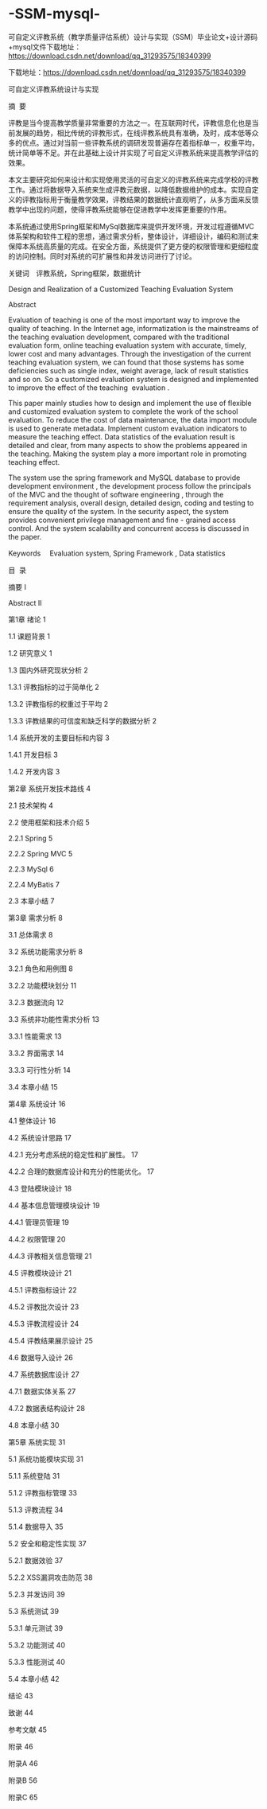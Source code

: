 # -SSM-mysql-
可自定义评教系统（教学质量评估系统）设计与实现（SSM）毕业论文+设计源码+mysql文件
​
下载地址：https://download.csdn.net/download/qq_31293575/18340399

下载地址：https://download.csdn.net/download/qq_31293575/18340399

可自定义评教系统设计与实现

摘  要

评教是当今提高教学质量非常重要的方法之一。在互联网时代，评教信息化也是当前发展的趋势，相比传统的评教形式，在线评教系统具有准确，及时，成本低等众多的优点。通过对当前一些评教系统的调研发现普遍存在着指标单一，权重平均，统计简单等不足。并在此基础上设计并实现了可自定义评教系统来提高教学评估的效果。

本文主要研究如何来设计和实现使用灵活的可自定义的评教系统来完成学校的评教工作。通过将数据导入系统来生成评教元数据，以降低数据维护的成本。实现自定义的评教指标用于衡量教学效果，评教结果的数据统计直观明了，从多方面来反馈教学中出现的问题，使得评教系统能够在促进教学中发挥更重要的作用。

本系统通过使用Spring框架和MySql数据库来提供开发环境，开发过程遵循MVC体系架构和软件工程的思想，通过需求分析，整体设计，详细设计，编码和测试来保障本系统高质量的完成。在安全方面，系统提供了更方便的权限管理和更细粒度的访问控制。同时对系统的可扩展性和并发访问进行了讨论。

关键词　评教系统，Spring框架，数据统计

Design and Realization of a Customized Teaching Evaluation System

Abstract

Evaluation of teaching is one of the most important way to improve the quality of teaching. In the Internet age, informatization is the mainstreams of the teaching evaluation development, compared with the traditional evaluation form, online teaching evaluation system with accurate, timely, lower cost and many advantages. Through the investigation of the current teaching evaluation system, we can found that those systems has some deficiencies such as single index, weight average, lack of result statistics and so on. So a customized evaluation system is designed and implemented to improve the effect of the teaching  evaluation .

This paper mainly studies how to design and implement the use of flexible and customized evaluation system to complete the work of the school evaluation. To reduce the cost of data maintenance, the data import module is used to generate metadata. Implement custom evaluation indicators to measure the teaching effect. Data statistics of the evaluation result is detailed and clear, from many aspects to show the problems appeared in the teaching. Making the system play a more important role in promoting teaching effect.

The system use the spring framework and MySQL database to provide development environment , the development process follow the principals of the MVC and the thought of software engineering , through the requirement analysis, overall design, detailed design, coding and testing to ensure the quality of the system. In the security aspect, the system provides convenient privilege management and fine - grained access control. And the system scalability and concurrent access is discussed in the paper.

Keywords　 Evaluation system, Spring Framework , Data statistics

目  录

摘要 I

Abstract II

第1章 绪论 1

1.1 课题背景 1

1.2 研究意义 1

1.3 国内外研究现状分析 2

1.3.1 评教指标的过于简单化 2

1.3.2 评教指标的权重过于平均 2

1.3.3 评教结果的可信度和缺乏科学的数据分析 2

1.4 系统开发的主要目标和内容 3

1.4.1 开发目标 3

1.4.2 开发内容 3

第2章 系统开发技术路线 4

2.1 技术架构 4

2.2 使用框架和技术介绍 5

2.2.1 Spring 5

2.2.2 Spring MVC 5

2.2.3 MySql 6

2.2.4 MyBatis 7

2.3 本章小结 7

第3章 需求分析 8

3.1 总体需求 8

3.2 系统功能需求分析 8

3.2.1 角色和用例图 8

3.2.2 功能模块划分 11

3.2.3 数据流向 12

3.3 系统非功能性需求分析 13

3.3.1 性能需求 13

3.3.2 界面需求 14

3.3.3 可行性分析 14

3.4 本章小结 15

第4章 系统设计 16

4.1 整体设计 16

4.2 系统设计思路 17

4.2.1 充分考虑系统的稳定性和扩展性。 17

4.2.2 合理的数据库设计和充分的性能优化。 17

4.3 登陆模块设计 18

4.4 基本信息管理模块设计 19

4.4.1 管理员管理 19

4.4.2 权限管理 20

4.4.3 评教相关信息管理 21

4.5 评教模块设计 21

4.5.1 评教指标设计 22

4.5.2 评教批次设计 23

4.5.3 评教流程设计 24

4.5.4 评教结果展示设计 25

4.6 数据导入设计 26

4.7 系统数据库设计 27

4.7.1 数据实体关系 27

4.7.2 数据表结构设计 28

4.8 本章小结 30

第5章 系统实现 31

5.1 系统功能模块实现 31

5.1.1 系统登陆 31

5.1.2 评教指标管理 33

5.1.3 评教流程 34

5.1.4 数据导入 35

5.2 安全和稳定性实现 37

5.2.1 数据效验 37

5.2.2 XSS漏洞攻击防范 38

5.2.3 并发访问 39

5.3 系统测试 39

5.3.1 单元测试 39

5.3.2 功能测试 40

5.3.3 性能测试 40

5.4 本章小结 42

结论 43

致谢 44

参考文献 45

附录 46

附录A 46

附录B 56

附录C 65

      

​
